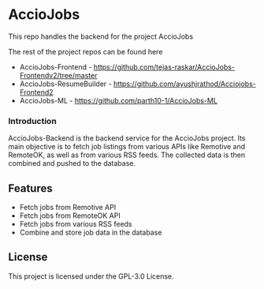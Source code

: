 # AccioJobs
This repo handles the backend for the project AccioJobs

The rest of the project repos can be found here
- AccioJobs-Frontend - https://github.com/tejas-raskar/AccioJobs-Frontendv2/tree/master
- AccioJobs-ResumeBuilder - https://github.com/ayushjrathod/Acciojobs-Frontend2
- AccioJobs-ML - https://github.com/parth10-1/AccioJobs-ML

### Introduction
AccioJobs-Backend is the backend service for the AccioJobs project. Its main objective is to fetch job listings from various APIs like Remotive and RemoteOK, as well as from various RSS feeds. The collected data is then combined and pushed to the database.

## Features
- Fetch jobs from Remotive API
- Fetch jobs from RemoteOK API
- Fetch jobs from various RSS feeds
- Combine and store job data in the database

## License
This project is licensed under the GPL-3.0 License.

